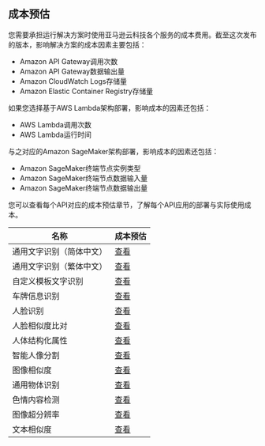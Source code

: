 ## 成本预估

您需要承担运行解决方案时使用亚马逊云科技各个服务的成本费用。截至这次发布的版本，影响解决方案的成本因素主要包括：

- Amazon API Gateway调用次数
- Amazon API Gateway数据输出量
- Amazon CloudWatch Logs存储量
- Amazon Elastic Container Registry存储量

如果您选择基于AWS Lambda架构部署，影响成本的因素还包括：

- AWS Lambda调用次数
- AWS Lambda运行时间

与之对应的Amazon SageMaker架构部署，影响成本的因素还包括：

- Amazon SageMaker终端节点实例类型
- Amazon SageMaker终端节点数据输入量
- Amazon SageMaker终端节点数据输出量

您可以查看每个API对应的成本预估章节，了解每个API应用的部署与实际使用成本。


|    **名称**   |    **成本预估**   |
|--------------|--------------|
|通用文字识别（简体中文）|[查看](deploy-general-ocr.md#_3)|
|通用文字识别（繁体中文）|[查看](deploy-general-ocr-traditional.md#_3)|
|自定义模板文字识别|[查看](deploy-custom-ocr.md#_3)|
|车牌信息识别|[查看](deploy-car-license-plate.md#_3)|
|人脸识别|[查看](deploy-face-detection.md#_3)|
|人脸相似度比对|[查看](deploy-face-comparison.md#_3)|
|人体结构化属性|[查看](deploy-human-attribute-recognition.md#_3)|
|智能人像分割|[查看](deploy-human-image-segmentation.md#_3)|
|图像相似度|[查看](deploy-image-similarity.md#_3)|
|通用物体识别|[查看](deploy-object-recognition.md#_3)|
|色情内容检测|[查看](deploy-pornography-detection.md#_3)|
|图像超分辨率|[查看](deploy-image-super-resolution.md#_3)|
|文本相似度|[查看](deploy-text-similarity.md#_3)|
